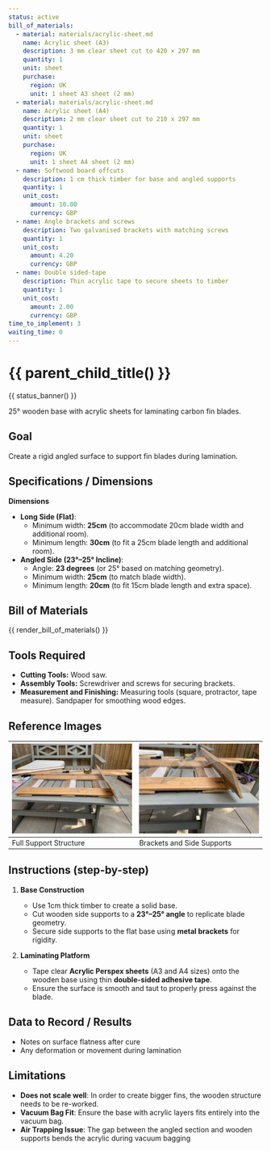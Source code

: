 ```yaml
---
status: active
bill_of_materials:
  - material: materials/acrylic-sheet.md
    name: Acrylic sheet (A3)
    description: 3 mm clear sheet cut to 420 × 297 mm
    quantity: 1
    unit: sheet
    purchase:
      region: UK
      unit: 1 sheet A3 sheet (2 mm)
  - material: materials/acrylic-sheet.md
    name: Acrylic sheet (A4)
    description: 2 mm clear sheet cut to 210 x 297 mm
    quantity: 1
    unit: sheet
    purchase:
      region: UK
      unit: 1 sheet A4 sheet (2 mm)
  - name: Softwood board offcuts
    description: 1 cm thick timber for base and angled supports
    quantity: 1
    unit_cost:
      amount: 10.00
      currency: GBP
  - name: Angle brackets and screws
    description: Two galvanised brackets with matching screws
    quantity: 1
    unit_cost:
      amount: 4.20
      currency: GBP
  - name: Double sided-tape
    description: Thin acrylic tape to secure sheets to timber
    quantity: 1
    unit_cost:
      amount: 2.00
      currency: GBP
time_to_implement: 3
waiting_time: 0
---
```

# {{ parent_child_title() }}
{{ status_banner() }}

25° wooden base with acrylic sheets for laminating carbon fin blades.

## Goal
Create a rigid angled surface to support fin blades during lamination.

## Specifications / Dimensions

**Dimensions**

- **Long Side (Flat)**:
    - Minimum width: **25cm** (to accommodate 20cm blade width and additional room).
    - Minimum length: **30cm** (to fit a 25cm blade length and additional room).
- **Angled Side (23°–25° Incline)**:
    - Angle: **23 degrees** (or 25° based on matching geometry).
    - Minimum width: **25cm** (to match blade width).
    - Minimum length: **20cm** (to fit 15cm blade length and extra space).

## Bill of Materials

{{ render_bill_of_materials() }}

## Tools Required

- **Cutting Tools:** Wood saw.
- **Assembly Tools:** Screwdriver and screws for securing brackets.
- **Measurement and Finishing:** Measuring tools (square, protractor, tape measure). Sandpaper for smoothing wood edges.

## Reference Images 

| ![Support Structure](support_all.jpeg) | ![Brackets and Side](support_brakets.jpeg) |
|----------------------------------------|--------------------------------------------|
| Full Support Structure                 | Brackets and Side Supports                 |

## Instructions (step-by-step)

1. **Base Construction**
    - Use 1cm thick timber to create a solid base.
    - Cut wooden side supports to a **23°–25° angle** to replicate blade geometry.
    - Secure side supports to the flat base using **metal brackets** for rigidity.

2. **Laminating Platform**
    - Tape clear **Acrylic Perspex sheets** (A3 and A4 sizes) onto the wooden base using thin **double-sided adhesive
      tape**.
    - Ensure the surface is smooth and taut to properly press against the blade.

## Data to Record / Results
- Notes on surface flatness after cure
- Any deformation or movement during lamination

## Limitations

- **Does not scale well**: In order to create bigger fins, the wooden structure needs to be re-worked.
- **Vacuum Bag Fit**: Ensure the base with acrylic layers fits entirely into the vacuum bag.
- **Air Trapping Issue**: The gap between the angled section and wooden supports bends the acrylic during vacuum bagging
